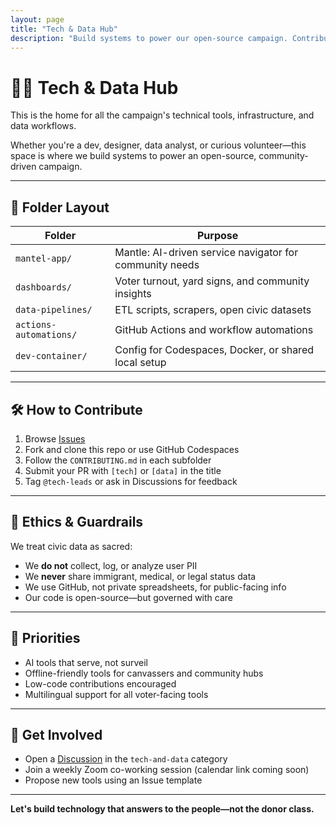```yaml
---
layout: page
title: "Tech & Data Hub"
description: "Build systems to power our open-source campaign. Contribute to apps, dashboards, data pipelines, and automation tools that serve the community, not surveil them."
---
```


# 🧑‍💻 Tech & Data Hub

This is the home for all the campaign's technical tools, infrastructure, and data workflows.

Whether you're a dev, designer, data analyst, or curious volunteer—this space is where we build systems to power an open-source, community-driven campaign.

---

## 📂 Folder Layout

| Folder | Purpose |
|--------|---------|
| `mantel-app/` | Mantle: AI-driven service navigator for community needs |
| `dashboards/` | Voter turnout, yard signs, and community insights |
| `data-pipelines/` | ETL scripts, scrapers, open civic datasets |
| `actions-automations/` | GitHub Actions and workflow automations |
| `dev-container/` | Config for Codespaces, Docker, or shared local setup |

---

## 🛠️ How to Contribute

1. Browse [Issues](https://github.com/CastroForGeorgia/campaign/issues?q=label%3Atech)
2. Fork and clone this repo or use GitHub Codespaces
3. Follow the `CONTRIBUTING.md` in each subfolder
4. Submit your PR with `[tech]` or `[data]` in the title
5. Tag `@tech-leads` or ask in Discussions for feedback

---

## 🔐 Ethics & Guardrails

We treat civic data as sacred:
- We **do not** collect, log, or analyze user PII
- We **never** share immigrant, medical, or legal status data
- We use GitHub, not private spreadsheets, for public-facing info
- Our code is open-source—but governed with care

---

## 📌 Priorities

- AI tools that serve, not surveil
- Offline-friendly tools for canvassers and community hubs
- Low-code contributions encouraged
- Multilingual support for all voter-facing tools

---

## 📣 Get Involved

- Open a [Discussion](https://discord.gg/ep6dBqPjhG) in the `tech-and-data` category
- Join a weekly Zoom co-working session (calendar link coming soon)
- Propose new tools using an Issue template

---

**Let's build technology that answers to the people—not the donor class.**
